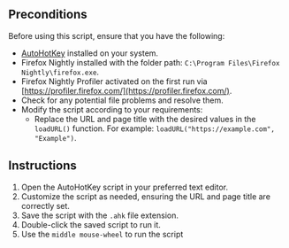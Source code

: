 
## Preconditions

Before using this script, ensure that you have the following:

* [AutoHotKey](https://www.autohotkey.com/) installed on your system.
* Firefox Nightly installed with the folder path: `C:\Program Files\Firefox Nightly\firefox.exe`.
* Firefox Nightly Profiler activated on the first run via [https://profiler.firefox.com/](https://profiler.firefox.com/).
* Check for any potential file problems and resolve them.
* Modify the script according to your requirements:
  * Replace the URL and page title with the desired values in the `loadURL()` function. For example: `loadURL("https://example.com", "Example")`.

## Instructions

1. Open the AutoHotKey script in your preferred text editor.
2. Customize the script as needed, ensuring the URL and page title are correctly set.
3. Save the script with the `.ahk` file extension.
4. Double-click the saved script to run it.
5. Use the `middle mouse-wheel` to run the script
